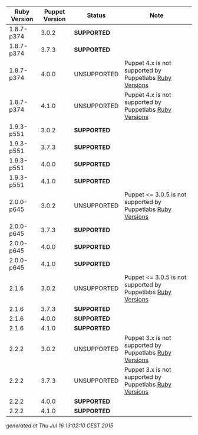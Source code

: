 | Ruby Version | Puppet Version | Status | Note |
|---|---|---|---|
|1.8.7-p374|3.0.2|**SUPPORTED**|
|1.8.7-p374|3.7.3|**SUPPORTED**|
|1.8.7-p374|4.0.0|UNSUPPORTED|Puppet 4.x is not supported by Puppetlabs [Ruby Versions](https://docs.puppetlabs.com/guides/platforms.html#ruby-versions)|
|1.8.7-p374|4.1.0|UNSUPPORTED|Puppet 4.x is not supported by Puppetlabs [Ruby Versions](https://docs.puppetlabs.com/guides/platforms.html#ruby-versions)|
|1.9.3-p551|3.0.2|**SUPPORTED**|
|1.9.3-p551|3.7.3|**SUPPORTED**|
|1.9.3-p551|4.0.0|**SUPPORTED**|
|1.9.3-p551|4.1.0|**SUPPORTED**|
|2.0.0-p645|3.0.2|UNSUPPORTED|Puppet <= 3.0.5 is not supported by Puppetlabs [Ruby Versions](https://docs.puppetlabs.com/guides/platforms.html#ruby-versions)|
|2.0.0-p645|3.7.3|**SUPPORTED**|
|2.0.0-p645|4.0.0|**SUPPORTED**|
|2.0.0-p645|4.1.0|**SUPPORTED**|
|2.1.6|3.0.2|UNSUPPORTED|Puppet <= 3.0.5 is not supported by Puppetlabs [Ruby Versions](https://docs.puppetlabs.com/guides/platforms.html#ruby-versions)|
|2.1.6|3.7.3|**SUPPORTED**|
|2.1.6|4.0.0|**SUPPORTED**|
|2.1.6|4.1.0|**SUPPORTED**|
|2.2.2|3.0.2|UNSUPPORTED|Puppet 3.x is not supported by Puppetlabs [Ruby Versions](https://docs.puppetlabs.com/guides/platforms.html#ruby-versions)|
|2.2.2|3.7.3|UNSUPPORTED|Puppet 3.x is not supported by Puppetlabs [Ruby Versions](https://docs.puppetlabs.com/guides/platforms.html#ruby-versions)|
|2.2.2|4.0.0|**SUPPORTED**|
|2.2.2|4.1.0|**SUPPORTED**|
*generated at Thu Jul 16 13:02:10 CEST 2015*
